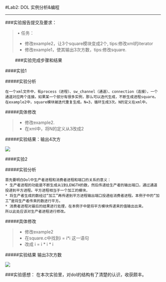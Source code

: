 #Lab2: DOL 实例分析&编程

------

###实验报告提交及要求：
> • 任务：
> * 修改example2，让3个square模块变成2个, tips:修改xml的iterator
> * 修改example1，使其输出3次方数，tips:修改square.



　　
###实验完成步骤和结果

####实验1

#####实验分析
    
    在一个xml文件中，有process（进程）、sw_channel（通道）、connection（连接），一个通道对应两个连接。如果某一个部分有很多实例，那么可以迭代生成，不断生成进程square。在example2中，square模块被迭代重复生成。N=3，循环生成3次。N的定义在xml中。
    
#####具体修改
> * 修改example2.
> * 在xml中，将N的定义从3改成2


    
#####实验结果：输出4次方

![](http://ww1.sinaimg.cn/mw690/a44300b5gw1f9lp30px4hj20m70g9qa0.jpg)

####实验2

#####实验分析
    
    首先要明白Dol中生产者进程和消费者进程和端口的关系的意义：
    * 生产者进程的功能是不断生成从1到LENGTH的数，然后传递给生产者的输出端口，通过通道投递到平方进程。平方进程相当于一个加工的模块，
    * 将生产者生成的数经过“加工”再传递到平方进程输出端口投递给消费者进程。本例子中的“加工”是将生产者传来的数进行平方。
    * 消费者进程对最后的结果进行处理，在本例子中是将平方模块传递来的值输出出来。
    所以此处应该对生产者进程进行修改。
    
#####具体修改
> * 修改example2
> * 在square.c中找到i = i*i 这一语句
> * 改成 i = i * i * i

#####实验结果
输出3次方数

![](http://ww3.sinaimg.cn/mw690/a44300b5gw1f9lp305vfyj20m60fj0yl.jpg)



###实验感想：
在本次实验里，对dol的结构有了清楚的认识，收获颇丰。  
　　
　
